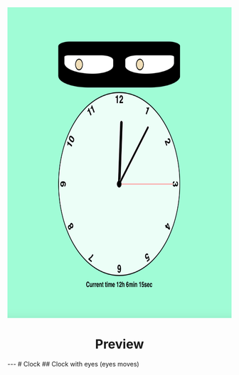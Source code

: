<div align="center">
  <img width="600" height="700" src="https://github.com/NailBrain13/Clock/blob/main/preview.png">
  <h1>Preview</h1>
</div>
---
# Clock
## Clock with eyes (eyes moves)
